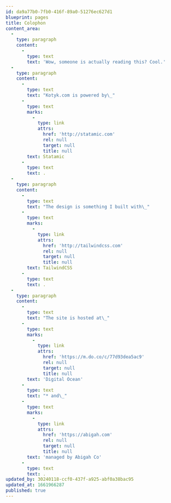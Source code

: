 ```yaml
---
id: da9a77b0-7fb0-416f-89a0-51276ec627d1
blueprint: pages
title: Colophon
content_area:
  -
    type: paragraph
    content:
      -
        type: text
        text: 'Wow, someone is actually reading this? Cool.'
  -
    type: paragraph
    content:
      -
        type: text
        text: "Kotyk.com is powered by\_"
      -
        type: text
        marks:
          -
            type: link
            attrs:
              href: 'http://statamic.com'
              rel: null
              target: null
              title: null
        text: Statamic
      -
        type: text
        text: .
  -
    type: paragraph
    content:
      -
        type: text
        text: "The design is something I built with\_"
      -
        type: text
        marks:
          -
            type: link
            attrs:
              href: 'http://tailwindcss.com'
              rel: null
              target: null
              title: null
        text: TailwindCSS
      -
        type: text
        text: .
  -
    type: paragraph
    content:
      -
        type: text
        text: "The site is hosted at\_"
      -
        type: text
        marks:
          -
            type: link
            attrs:
              href: 'https://m.do.co/c/77d93dea5ac9'
              rel: null
              target: null
              title: null
        text: 'Digital Ocean'
      -
        type: text
        text: "* and\_"
      -
        type: text
        marks:
          -
            type: link
            attrs:
              href: 'https://abigah.com'
              rel: null
              target: null
              title: null
        text: 'managed by Abigah Co'
      -
        type: text
        text: .
updated_by: 30240118-ccf0-437f-a925-abf0a38bac95
updated_at: 1661966287
published: true
---
```

